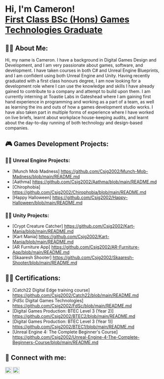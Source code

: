 <h1>Hi, I'm Cameron! <br/><a href="https://github.com/Csjg2002">First Class BSc (Hons) Games Technologies Graduate</a>

<h2>🤷‍♂️ About Me:</h2>

Hi, my name is Cameron. I have a background in Digital Games Design and Development, and I am very passionate about games, software, and development. I have taken courses in both C# and Unreal Engine Blueprints, and I am confident using both Unreal Engine and Unity. Having recently graduated with a first class honours degree, I am now looking for a development role where I can use the knowledge and skills I have already gained to contribute to a company and attempt to build upon them. I am currently interning at Toastie Labs in Gateshead where I am gaining first hand experience in programming and working as a part of a team, as well as learning the ins and outs of how a games development studio works. I have also taken part in multiple forms of experience where I have worked on live briefs, learnt about workplace house-keeping audits, and learnt about the day-to-day running of both technology and design-based companies.

<h2>🎮 Games Development Projects:</h2>

<h3>👨‍💻 Unreal Engine Projects:</h3>

- [Munch Mob Madness] https://github.com/Csjg2002/Munch-Mob-Madness/blob/main/README.md
- [Aathma] https://github.com/Csjg2002/Aathma/blob/main/README.md
- [Chirophobia] https://github.com/Csjg2002/Chirophobia/blob/main/README.md
- [Happy Halloween] https://github.com/Csjg2002/Happy-Halloween/blob/main/README.md

<h3>👨‍💻 Unity Projects:</h3>

- [Crypt Creature Catcher] https://github.com/Csjg2002/Kart-Mania/blob/main/README.md
- [Kart Mania] https://github.com/Csjg2002/Kart-Mania/blob/main/README.md
- [AR Furniture App] https://github.com/Csjg2002/AR-Furniture-App/blob/main/README.md
- [Skaaresh Shooter] https://github.com/Csjg2002/Skaaresh-Shooter/blob/main/README.md

<h2>🧑‍🎓 Certifications:</h2>

- [Catch22 Digital Edge training course] https://github.com/Csjg2002/Catch22/blob/main/README.md
- [FdSc Digital Games Technologies] https://github.com/Csjg2002/FdSc/blob/main/README.md
- [Digital Games Production: BTEC Level 3 (Year 2)] https://github.com/Csjg2002/BTEC2/blob/main/README.md
- [Digital Games Production: BTEC Level 3 (Year 1)] https://github.com/Csjg2002/BTEC1/blob/main/README.md
- [Unreal Engine 4: The Complete Beginner's Course] https://github.com/Csjg2002/Unreal-Engine-4-The-Complete-Beginners-Course/blob/main/README.md

<h2>🤝 Connect with me:</h2>

[<img align="left" alt="Csjg2002 | YouTube" width="22px" src="https://cdn.jsdelivr.net/npm/simple-icons@v3/icons/youtube.svg" />][youtube]
[<img align="left" alt="Csjg2002 | LinkedIn" width="22px" src="https://cdn.jsdelivr.net/npm/simple-icons@v3/icons/linkedin.svg" />][linkedin]

[youtube]: https://www.youtube.com/channel/UCmBxOy_52P6xECyGy9mN6lA
[linkedin]: https://www.linkedin.com/in/csjg2002/
